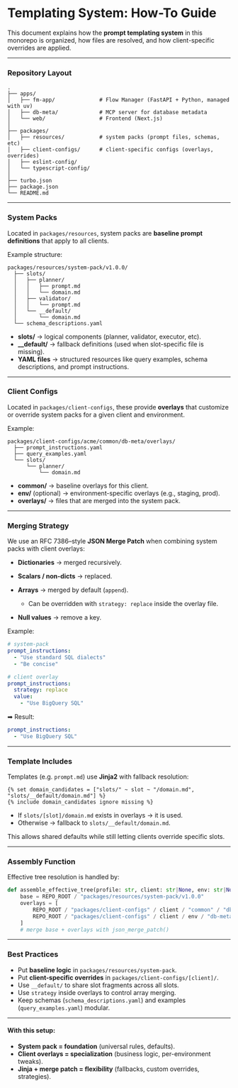 # Templating System: How-To Guide

This document explains how the **prompt templating system** in this monorepo is organized, how files are resolved, and how client-specific overrides are applied.

---

###  Repository Layout

```
.
├── apps/
│   ├── fm-app/              # Flow Manager (FastAPI + Python, managed with uv)
│   ├── db-meta/             # MCP server for database metadata
│   └── web/                 # Frontend (Next.js)
│
├── packages/
│   ├── resources/           # system packs (prompt files, schemas, etc)
│   ├── client-configs/      # client-specific configs (overlays, overrides)
│   ├── eslint-config/       
│   └── typescript-config/   
│
├── turbo.json
├── package.json
└── README.md
```

---

###  System Packs

Located in `packages/resources`, system packs are **baseline prompt definitions** that apply to all clients.

Example structure:

```
packages/resources/system-pack/v1.0.0/
  ├── slots/
  │   ├── planner/
  │   │   ├── prompt.md
  │   │   └── domain.md
  │   ├── validator/
  │   │   └── prompt.md
  │   └── __default/
  │       └── domain.md
  └── schema_descriptions.yaml
```

* **slots/** → logical components (planner, validator, executor, etc).
* **\_\_default/** → fallback definitions (used when slot-specific file is missing).
* **YAML files** → structured resources like query examples, schema descriptions, and prompt instructions.

---

###  Client Configs

Located in `packages/client-configs`, these provide **overlays** that customize or override system packs for a given client and environment.

Example:

```
packages/client-configs/acme/common/db-meta/overlays/
  ├── prompt_instructions.yaml
  ├── query_examples.yaml
  └── slots/
      └── planner/
          └── domain.md
```

* **common/** → baseline overlays for this client.
* **env/** (optional) → environment-specific overlays (e.g., staging, prod).
* **overlays/** → files that are merged into the system pack.

---

### Merging Strategy

We use an RFC 7386–style **JSON Merge Patch** when combining system packs with client overlays:

* **Dictionaries** → merged recursively.
* **Scalars / non-dicts** → replaced.
* **Arrays** → merged by default (`append`).

  * Can be overridden with `strategy: replace` inside the overlay file.
* **Null values** → remove a key.

Example:

```yaml
# system-pack
prompt_instructions:
  - "Use standard SQL dialects"
  - "Be concise"

# client overlay
prompt_instructions:
  strategy: replace
  value:
    - "Use BigQuery SQL"
```

➡ Result:

```yaml
prompt_instructions:
  - "Use BigQuery SQL"
```

---

###  Template Includes

Templates (e.g. `prompt.md`) use **Jinja2** with fallback resolution:

```jinja2
{% set domain_candidates = ["slots/" ~ slot ~ "/domain.md", "slots/__default/domain.md"] %}
{% include domain_candidates ignore missing %}
```

* If `slots/[slot]/domain.md` exists in overlays → it is used.
* Otherwise → fallback to `slots/__default/domain.md`.

This allows shared defaults while still letting clients override specific slots.

---

###  Assembly Function

Effective tree resolution is handled by:

```python
def assemble_effective_tree(profile: str, client: str|None, env: str|None) -> Dict[str, bytes]:
    base = REPO_ROOT / "packages/resources/system-pack/v1.0.0"
    overlays = [
        REPO_ROOT / "packages/client-configs" / client / "common" / "db-meta" / "overlays",
        REPO_ROOT / "packages/client-configs" / client / env / "db-meta" / "overlays",
    ]
    # merge base + overlays with json_merge_patch()
```

---

###  Best Practices

* Put **baseline logic** in `packages/resources/system-pack`.
* Put **client-specific overrides** in `packages/client-configs/[client]/`.
* Use `__default/` to share slot fragments across all slots.
* Use `strategy` inside overlays to control array merging.
* Keep schemas (`schema_descriptions.yaml`) and examples (`query_examples.yaml`) modular.

---

#### With this setup:

* **System pack = foundation** (universal rules, defaults).
* **Client overlays = specialization** (business logic, per-environment tweaks).
* **Jinja + merge patch = flexibility** (fallbacks, custom overrides, strategies).

